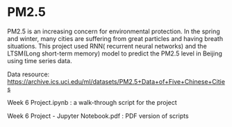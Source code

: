 # PM2.5
PM2.5 is an increasing concern for environmental protection. In the spring and winter, many cities are suffering from great particles and having breath situations. This project used RNN( recurrent neural networks) and the LTSM(Long short-term memory) model to predict the PM2.5 level in Beijing using time series data.

Data resource: https://archive.ics.uci.edu/ml/datasets/PM2.5+Data+of+Five+Chinese+Cities

Week 6 Project.ipynb : a walk-through script for the project

Week 6 Project - Jupyter Notebook.pdf : PDF version of scripts
